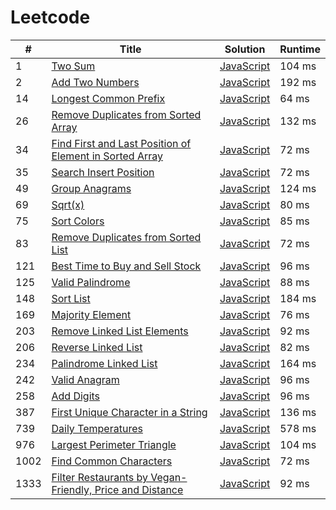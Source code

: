 # Leetcode

| # | Title | Solution | Runtime |
|---| ----- | -------- | ------- |
|1|[ Two Sum](https://leetcode.com/problems/two-sum/)|[JavaScript](./solutions/1.%20Two%20Sum.js)|104 ms|
|2|[ Add Two Numbers](https://leetcode.com/problems/add-two-numbers/)|[JavaScript](./solutions/2.%20Add%20Two%20Numbers.js)|192 ms|
|14|[ Longest Common Prefix](https://leetcode.com/problems/longest-common-prefix/)|[JavaScript](./solutions/14.%20Longest%20Common%20Prefix.js)|64 ms|
|26|[ Remove Duplicates from Sorted Array](https://leetcode.com/problems/remove-duplicates-from-sorted-array/)|[JavaScript](./solutions/26.%20Remove%20Duplicates%20from%20Sorted%20Array.js)|132 ms|
|34|[ Find First and Last Position of Element in Sorted Array](https://leetcode.com/problems/find-first-and-last-position-of-element-in-sorted-array/)|[JavaScript](./solutions/34.%20Find%20First%20and%20Last%20Position%20of%20Element%20in%20Sorted%20Array.js)|72 ms|
|35|[ Search Insert Position](https://leetcode.com/problems/search-insert-position/)|[JavaScript](./solutions/35.%20Search%20Insert%20Position.js)|72 ms|
|49|[ Group Anagrams](https://leetcode.com/problems/group-anagrams/)|[JavaScript](./solutions/49.%20Group%20Anagrams.js)|124 ms|
|69|[ Sqrt(x)](https://leetcode.com/problems/sqrtx/)|[JavaScript](./solutions/69.%20Sqrt(x).js)|80 ms|
|75|[ Sort Colors](https://leetcode.com/problems/sort-colors/)|[JavaScript](./solutions/75.%20Sort%20Colors.js)|85 ms|
|83|[ Remove Duplicates from Sorted List](https://leetcode.com/problems/remove-duplicates-from-sorted-list/)|[JavaScript](./solutions/83.%20Remove%20Duplicates%20from%20Sorted%20List.js)|72 ms|
|121|[ Best Time to Buy and Sell Stock](https://leetcode.com/problems/best-time-to-buy-and-sell-stock/)|[JavaScript](./solutions/121.%20Best%20Time%20to%20Buy%20and%20Sell%20Stock.js)|96 ms|
|125|[ Valid Palindrome](https://leetcode.com/problems/valid-palindrome/)|[JavaScript](./solutions/125.%20Valid%20Palindrome.js)|88 ms|
|148|[ Sort List](https://leetcode.com/problems/sort-list/)|[JavaScript](./solutions/148.%20Sort%20List.js)|184 ms|
|169|[ Majority Element](https://leetcode.com/problems/majority-element/)|[JavaScript](./solutions/169.%20Majority%20Element.js)|76 ms|
|203|[ Remove Linked List Elements](https://leetcode.com/problems/remove-linked-list-elements/)|[JavaScript](./solutions/203.%20Remove%20Linked%20List%20Elements.js)|92 ms|
|206|[ Reverse Linked List](https://leetcode.com/problems/reverse-linked-list/)|[JavaScript](./solutions/206.%20Reverse%20Linked%20List.js)|82 ms|
|234|[ Palindrome Linked List](https://leetcode.com/problems/palindrome-linked-list/)|[JavaScript](./solutions/234.%20Palindrome%20Linked%20List.js)|164 ms|
|242|[ Valid Anagram](https://leetcode.com/problems/valid-anagram/)|[JavaScript](./solutions/242.%20Valid%20Anagram.js)|96 ms|
|258|[ Add Digits](https://leetcode.com/problems/add-digits/)|[JavaScript](./solutions/258.%20Add%20Digits.js)|96 ms|
|387|[ First Unique Character in a String](https://leetcode.com/problems/first-unique-character-in-a-string/)|[JavaScript](./solutions/387.%20First%20Unique%20Character%20in%20a%20String.js)|136 ms|
|739|[ Daily Temperatures](https://leetcode.com/problems/daily-temperatures/)|[JavaScript](./solutions/739.%20Daily%20Temperatures.js)|578 ms|
|976|[ Largest Perimeter Triangle](https://leetcode.com/problems/largest-perimeter-triangle/)|[JavaScript](./solutions/976.%20Largest%20Perimeter%20Triangle.js)|104 ms|
|1002|[ Find Common Characters](https://leetcode.com/problems/find-common-characters/)|[JavaScript](./solutions/1002.%20Find%20Common%20Characters.js)|72 ms|
|1333|[ Filter Restaurants by Vegan-Friendly, Price and Distance](https://leetcode.com/problems/filter-restaurants-by-vegan-friendly-price-and-distance/)|[JavaScript](./solutions/1333.%20Filter%20Restaurants%20by%20Vegan-Friendly%2C%20Price%20and%20Distance.js)|92 ms|
